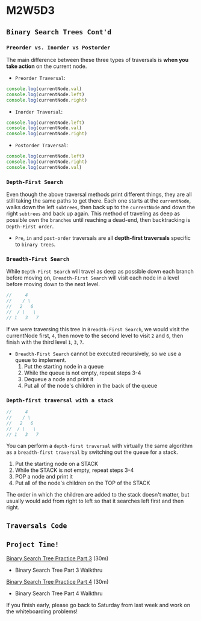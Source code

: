 # M2W5D3

## `Binary Search Trees Cont'd`

### `Preorder vs. Inorder vs Postorder`

The main difference between these three types of traversals is **when you take action** on the current node.

- `Preorder Traversal`:

```js
console.log(currentNode.val)
console.log(currentNode.left)
console.log(currentNode.right)
```

- `Inorder Traversal`:

```js
console.log(currentNode.left) 
console.log(currentNode.val) 
console.log(currentNode.right)
```

- `Postorder Traversal`:

```js
console.log(currentNode.left) 
console.log(currentNode.right)
console.log(currentNode.val)
```

### `Depth-First Search`

Even though the above traversal methods print different things, they are all still taking the same paths to get there. Each one starts at the `currentNode`, walks down the left `subtrees`, then back up to the `currentNode` and down the right `subtrees` and back up again. This method of traveling as deep as possible own the `branches` until reaching a dead-end, then backtracking is `Depth-First order`.

- `Pre`, `in` and `post-order` traversals are all **depth-first traversals** specific to `binary trees`.

### `Breadth-First Search`

While `Depth-First Search` will travel as deep as possible down each branch before moving on, `Breadth-First Search` will visit each node in a level before moving down to the next level.

```js
//     4
//    / \
//   2   6
//  / \   \
// 1   3   7
```

If we were traversing this tree in `Breadth-First Search`, we would visit the currentNode first, `4`, then move to the second level to visit `2` and `6`, then finish with the third level `1`, `3`, `7`.

- `Breadth-First Search` cannot be executed recursively, so we use a queue to implement.
  1. Put the starting node in a queue
  2. While the queue is not empty, repeat steps 3-4
  3. Dequeue a node and print it
  4. Put all of the node's children in the back of the queue

### `Depth-first traversal with a stack`

```js
//     4
//    / \
//   2   6
//  / \   \
// 1   3   7
```

You can perform a `depth-first traversal` with virtually the same algorithm as a `breadth-first traversal` by switching out the queue for a stack.

  1. Put the starting node on a STACK
  2. While the STACK is not empty, repeat steps 3-4
  3. POP a node and print it
  4. Put all of the node's children on the TOP of the STACK

The order in which the children are added to the stack doesn't matter, but usually would add from right to left so that it searches left first and then right.

## `Traversals Code`

## `Project Time!`

[Binary Search Tree Practice Part 3](https://open.appacademy.io/learn/js-py---pt-may-2022-online/week-11---binary-search-and-trees/binary-search-tree-practice-part-3) (30m)

- Binary Search Tree Part 3 Walkthru

[Binary Search Tree Practice Part 4](https://open.appacademy.io/learn/js-py---pt-may-2022-online/week-11---binary-search-and-trees/binary-search-tree-practice-part-4) (30m)

- Binary Search Tree Part 4 Walkthru

If you finish early, please go back to Saturday from last week and work on the whiteboarding problems!

